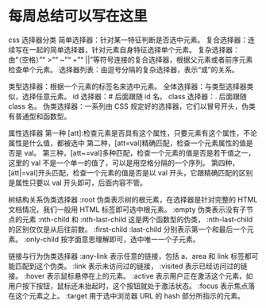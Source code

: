 # 每周总结可以写在这里
css 选择器分类
简单选择器：针对某一特征判断是否选中元素。
复合选择器：连续写在一起的简单选择器，针对元素自身特征选择单个元素。
复杂选择器：由“（空格）”“ >”“ ~”“ +”“ ||”等符号连接的复合选择器，根据父元素或者前序元素检查单个元素。
选择器列表：由逗号分隔的复杂选择器，表示“或”的关系。

类型选择器：根据一个元素的标签名来选中元素。
全体选择器：与类型选择器类似，选择任意元素。
id 选择器：# 后面跟随 id 名。
class 选择器：. 后面跟随 class 名。
伪类选择器：一系列由 CSS 规定好的选择器，它们以冒号开头，伪类有普通型和函数型。

属性选择器
第一种 [att]:检查元素是否具有这个属性，只要元素有这个属性，不论属性是什么值，都被选中
第二种，[att=val]精确匹配，检查一个元素属性的值是否是 val。
第三种，[att~=val]多种匹配，检查一个元素的值是否是若干值之一，这里的 val 不是一个单一的值了，可以是用空格分隔的一个序列。
第四种，[att|=val]开头匹配，检查一个元素的值是否是以 val 开头，它跟精确匹配的区别是属性只要以 val 开头即可，后面内容不管。

树结构关系伪类选择器
:root 伪类表示树的根元素，在选择器是针对完整的 HTML 文档情况，我们一般用 HTML 标签即可选中根元素。
:empty 伪类表示没有子节点的元素
:nth-child 和 :nth-last-child 这是两个函数型的伪类，
:nth-last-child 的区别仅仅是从后往前数。
:first-child :last-child 分别表示第一个和最后一个元素。
:only-child 按字面意思理解即可，选中唯一一个子元素。

链接与行为伪类选择器
:any-link 表示任意的链接，包括 a、area 和 link 标签都可能匹配到这个伪类。
:link 表示未访问过的链接，
 :visited 表示已经访问过的链接。
 :hover 表示鼠标悬停在上的元素。
 :active 表示用户正在激活这个元素，如用户按下按钮，鼠标还未抬起时，这个按钮就处于激活状态。
 :focus 表示焦点落在这个元素之上。
 :target 用于选中浏览器 URL 的 hash 部分所指示的元素。